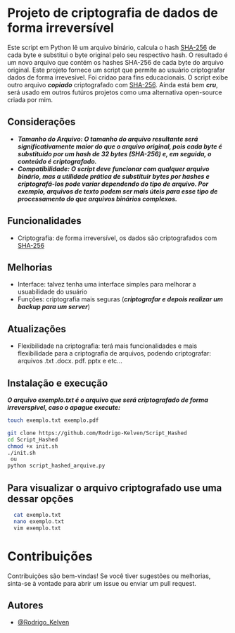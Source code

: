 # Projeto de criptografia de dados de forma irreversível

Este script em Python lê um arquivo binário, calcula o hash [SHA-256](https://pt.wikipedia.org/wiki/SHA-2) de cada byte e substitui o byte original pelo seu respectivo hash. O resultado é um novo arquivo que contém os hashes SHA-256 de cada byte do arquivo original.
Este projeto fornece um script que permite ao usuário criptografar dados de forma irrevesível. 
Foi cridao para fins educacionais.
O script exibe outro arquivo ***copiado*** criptografado com [SHA-256](https://pt.wikipedia.org/wiki/SHA-2).
Ainda está bem ***cru***, será usado em outros futúros projetos como uma alternativa open-source criada por mim.

## Considerações

 - ***Tamanho do Arquivo: O tamanho do arquivo resultante será significativamente maior do que o arquivo original, pois cada byte é substituído por um hash de 32 bytes (SHA-256) e, em seguida, o conteúdo é criptografado.***
 - ***Compatibilidade: O script deve funcionar com qualquer arquivo binário, mas a utilidade prática de substituir bytes por hashes e criptografá-los pode variar dependendo do tipo de arquivo. Por exemplo, arquivos de texto podem ser mais úteis para esse tipo de processamento do que arquivos binários complexos.***
   
## Funcionalidades

- Criptografia: de forma irreversível, os dados são criptografados com [SHA-256](https://pt.wikipedia.org/wiki/SHA-2)

## Melhorias

- Interface: talvez tenha uma interface simples para melhorar a usuabilidade do usuário
- Funções: criptografia mais seguras (***criptografar e depois realizar um backup para um server***)

## Atualizações

- Flexibilidade na criptografia: terá mais funcionalidades e mais flexibilidade para a criptografia de arquivos, podendo criptografar: arquivos .txt .docx. pdf. pptx e etc...

## Instalação e execução
***O arquivo exemplo.txt é o arquivo que será criptografado de forma irreverspivel, caso o apague execute:***
   ```bash
   touch exemplo.txt exemplo.pdf
   ```
   ```bash
   git clone https://github.com/Rodrigo-Kelven/Script_Hashed
   cd Script_Hashed
   chmod +x init.sh
   ./init.sh
    ou
   python script_hashed_arquive.py
   ```
## Para visualizar o arquivo criptografado use uma dessar opções
 ```bash
   cat exemplo.txt
   nano exemplo.txt
   vim exemplo.txt
   ```
# Contribuições

Contribuições são bem-vindas! Se você tiver sugestões ou melhorias, sinta-se à vontade para abrir um issue ou enviar um pull request.

## Autores

- [@Rodrigo_Kelven](https://github.com/Rodrigo-Kelven)
